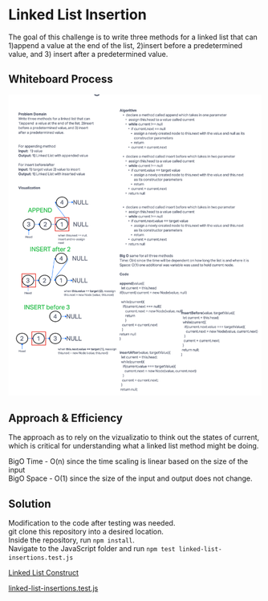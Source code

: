 # Linked List Insertion

The goal of this challenge is to write three methods for a linked list that can 1)append  a value at the end of the list, 2)insert before a predetermined value, and 3) insert after a predetermined value.

## Whiteboard Process

![LinkedList Whiteboard](../../../assets/linkedlist_insert_challenge06.png)

## Approach & Efficiency

The approach as to rely on the vizualizatio to think out the states of current, which is critical for understanding what a linked list method might be doing.

BigO Time - O(n) since the time scaling is linear based on the size of the input\
BigO Space - O(1) since the size of the input and output does not change.

## Solution

Modification to the code after testing was needed.\
git clone this repository into a desired location.\
Inside the repository, run `npm install`.\
Navigate to the JavaScript folder and run `npm test linked-list-insertions.test.js`

[Linked List Construct](/javascript/linked-list/index.js)

[linked-list-insertions.test.js](./__test__/linked-list-insertions.test.js)
